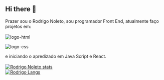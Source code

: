 ## Hi there 👋

Prazer sou o Rodrigo Noleto, sou programador Front End, atualmente faço projetos em:
<br>  
<img src="https://img.shields.io/badge/HTML5-E34F26?style=for-the-badge&logo=html5&logoColor=white" alt="logo-html"/> 

<img src="https://img.shields.io/badge/CSS3-1572B6?style=for-the-badge&logo=css3&logoColor=white" alt="logo-css"/>

e iniciando o apredizado em Java Script e React.
<br>
<br>
[![Rodrigo Noleto stats](https://github-readme-stats.vercel.app/api?username=rodrigonoleto92)](https://github.com/anuraghazra/github-readme-stats)
<br>
[![Rodrigo Langs](https://github-readme-stats.vercel.app/api/top-langs/?username=rodrigonoleto92)](https://github.com/anuraghazra/github-readme-stats)

